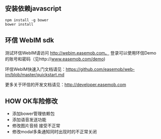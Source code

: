 ## 安装依赖javascript
```
npm install -g bower
bower install
```

## 环信 WebIM sdk

测试环信WebIM请访问 http://webim.easemob.com。  登录可以使用环信Demo的账号和密码（见http://www.easemob.com/demo)

环信WebIM快速入门文档请见：https://github.com/easemob/web-im/blob/master/quickstart.md

更多关于环信的开发文档请见：http://developer.easemob.com

HOW OK车险修改
------------------

* 添加bower管理依赖包
* 添加语音发送功能
* 修改图片音频 接受不正常
* 修改modal多条通知同时出现时的不正常关闭